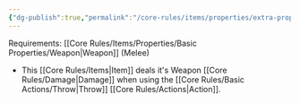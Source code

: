```yaml
---
{"dg-publish":true,"permalink":"/core-rules/items/properties/extra-properties/weapon/thrown/"}
---
```


Requirements: [[Core Rules/Items/Properties/Basic Properties/Weapon\|Weapon]] (Melee)

- This [[Core Rules/Items\|Item]] deals it's Weapon [[Core Rules/Damage\|Damage]] when using the [[Core Rules/Basic Actions/Throw\|Throw]] [[Core Rules/Actions\|Action]].